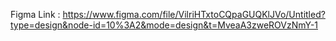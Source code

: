 Figma Link : https://www.figma.com/file/VilriHTxtoCQpaGUQKlJVo/Untitled?type=design&node-id=10%3A2&mode=design&t=MveaA3zweROVzNmY-1
